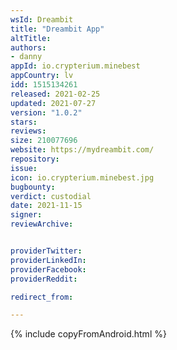 ```yaml
---
wsId: Dreambit
title: "Dreambit App"
altTitle: 
authors:
- danny
appId: io.crypterium.minebest
appCountry: lv
idd: 1515134261
released: 2021-02-25
updated: 2021-07-27
version: "1.0.2"
stars: 
reviews: 
size: 210077696
website: https://mydreambit.com/
repository: 
issue: 
icon: io.crypterium.minebest.jpg
bugbounty: 
verdict: custodial
date: 2021-11-15
signer: 
reviewArchive:


providerTwitter: 
providerLinkedIn: 
providerFacebook: 
providerReddit: 

redirect_from:

---
```

{% include copyFromAndroid.html %}
